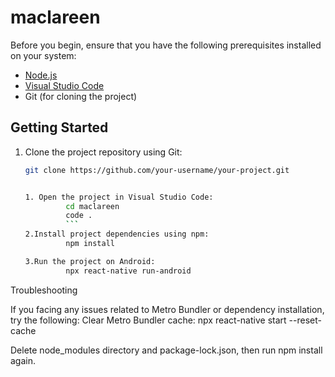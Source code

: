 # maclareen

Before you begin, ensure that you have the following prerequisites installed on your system:

- [Node.js](https://nodejs.org/)
- [Visual Studio Code](https://code.visualstudio.com/)
- Git (for cloning the project)

## Getting Started

1. Clone the project repository using Git:

   ```bash
   git clone https://github.com/your-username/your-project.git


   1. Open the project in Visual Studio Code:
            cd maclareen
            code .
            ```
   2.Install project dependencies using npm:
            npm install

   3.Run the project on Android:  
            npx react-native run-android


Troubleshooting

If you facing any issues related to Metro Bundler or dependency installation, try the following:
Clear Metro Bundler cache:
 npx react-native start --reset-cache
 
Delete node_modules directory and package-lock.json, then run npm install again.